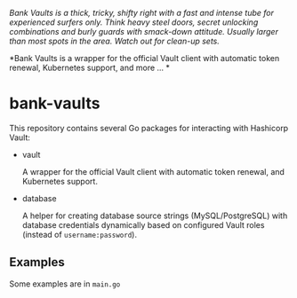 *Bank Vaults is a thick, tricky, shifty right with a fast and intense tube for experienced surfers only. Think heavy steel doors, secret unlocking combinations and burly guards with smack-down attitude. Usually larger than most spots in the area. Watch out for clean-up sets.*

*Bank Vaults is a wrapper for the official Vault client with automatic token renewal, Kubernetes support, and more ... *

# bank-vaults

This repository contains several Go packages for interacting with Hashicorp Vault:

- vault
    
    A wrapper for the official Vault client with automatic token renewal, and Kubernetes support.

- database
    
    A helper for creating database source strings (MySQL/PostgreSQL) with database credentials dynamically based on configured Vault roles (instead of `username:password`).

## Examples

Some examples are in `main.go`
